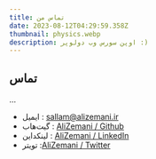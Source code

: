 ```yaml
---
title: تماس من
date: 2023-08-12T04:29:59.358Z
thumbnail: physics.webp
description: اوپن سورس وب دولوپر :)
---
```


## تماس

...
<PageIntro />

- ایمیل : sallam@alizemani.ir
- گیت‌هاب : [AliZemani / Github](https://github.com/mehotkhan)
- لینکداین : [AliZemani / LinkedIn](https://www.linkedin.com/in/ali-zemani/)
- تویتر :[AliZemani / Twitter](https://twitter.com/ZemaniAli/)

